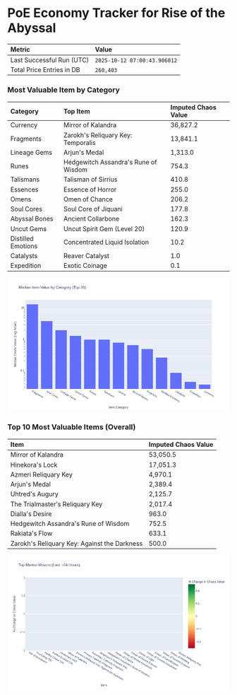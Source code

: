 # PoE Economy Tracker for Rise of the Abyssal

<!-- START_MAINTENANCE -->
| Metric | Value |
|:---|:---|
| Last Successful Run (UTC) | `2025-10-12 07:00:43.906012` |
| Total Price Entries in DB | `260,403` |

<!-- END_MAINTENANCE -->

<!-- START_DATAFRAME_DEBUG -->
<!-- END_DATAFRAME_DEBUG -->

<!-- START_CATEGORY_ANALYSIS -->
### Most Valuable Item by Category
| Category | Top Item | Imputed Chaos Value |
| :--- | :--- | :--- |
| Currency | Mirror of Kalandra | 36,827.2 |
| Fragments | Zarokh's Reliquary Key: Temporalis | 13,841.1 |
| Lineage Gems | Arjun's Medal | 1,313.0 |
| Runes | Hedgewitch Assandra's Rune of Wisdom | 754.3 |
| Talismans | Talisman of Sirrius | 410.8 |
| Essences | Essence of Horror | 255.0 |
| Omens | Omen of Chance | 206.2 |
| Soul Cores | Soul Core of Jiquani | 177.8 |
| Abyssal Bones | Ancient Collarbone | 162.3 |
| Uncut Gems | Uncut Spirit Gem (Level 20) | 120.9 |
| Distilled Emotions | Concentrated Liquid Isolation | 10.2 |
| Catalysts | Reaver Catalyst | 1.0 |
| Expedition | Exotic Coinage | 0.1 |


![Category Analysis Chart](charts/category_analysis.png)
<!-- END_ANALYSIS -->

<!-- START_ANALYSIS -->
### Top 10 Most Valuable Items (Overall)
| Item | Imputed Chaos Value |
| :--- | :--- |
| Mirror of Kalandra | 53,050.5 |
| Hinekora's Lock | 17,051.3 |
| Azmeri Reliquary Key | 4,970.1 |
| Arjun's Medal | 2,389.4 |
| Uhtred's Augury | 2,125.7 |
| The Trialmaster's Reliquary Key | 2,017.4 |
| Dialla's Desire | 963.0 |
| Hedgewitch Assandra's Rune of Wisdom | 752.5 |
| Rakiata's Flow | 633.1 |
| Zarokh's Reliquary Key: Against the Darkness | 500.0 |


![Market Movers Chart](charts/market_movers.png)
<!-- END_ANALYSIS -->
